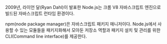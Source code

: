 2009년, 라이언 달(Ryan Dahl)이 발표한 Node.js는 크롬 V8 자바스크립트 엔진으로 빌드된 자바스크립트 런타임 환경이다.

npm(node package manager)은 자바스크립트 패키지 매니저이다.
Node.js에서 사용할 수 있는 모듈들을 패키지화해서 모아둔 저장소 역할과 패키지 설치 및 관리를 위한 CLI(Command line interface)를 제공한다.